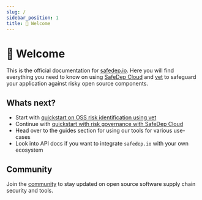 ```yaml
---
slug: /
sidebar_position: 1
title: 👋 Welcome
---
```


# 👋 Welcome

This is the official documentation for [safedep.io](https://safedep.io). Here you will find everything you need to know on using [SafeDep Cloud](./cloud/index.md) and [vet](./concepts.md) to safeguard your application against risky open source components.

## Whats next?

- Start with [quickstart on OSS risk identification using vet](./quickstart.md)
- Continue with [quickstart with risk governance with SafeDep Cloud](./cloud/quickstart.md)
- Head over to the guides section for using our tools for various use-cases
- Look into API docs if you want to integrate `safedep.io` with your own ecosystem

## Community

Join the [community](./community.md) to stay updated on open source software supply chain security and tools.
